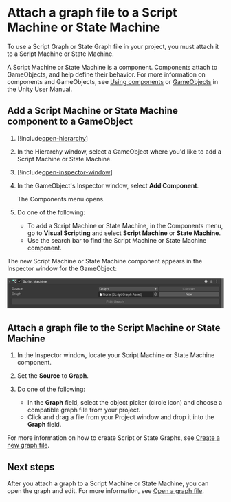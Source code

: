 # Attach a graph file to a Script Machine or State Machine

To use a Script Graph or State Graph file in your project, you must attach it to a Script Machine or State Machine.

A Script Machine or State Machine is a component. Components attach to GameObjects, and help define their behavior. For
more information on components and GameObjects,
see [Using components](https://docs.unity3d.com/2021.1/Documentation/Manual/UsingComponents.html)
or [GameObjects](https://docs.unity3d.com/2021.1/Documentation/Manual/GameObjects.html) in the Unity User Manual.

## Add a Script Machine or State Machine component to a GameObject

1. [!include[open-hierarchy](./snippets/vs-open-hierarchy-window.md)]

1. In the Hierarchy window, select a GameObject where you'd like to add a Script Machine or State Machine.

2. [!include[open-inspector-window](./snippets/vs-open-inspector-window.md)]

3. In the GameObject's Inspector window, select **Add Component**.

   The Components menu opens.

4. Do one of the following:
    - To add a Script Machine or State Machine, in the Components menu, go to **Visual Scripting** and select **Script
      Machine** or **State Machine**.
    - Use the search bar to find the Script Machine or State Machine component.

The new Script Machine or State Machine component appears in the Inspector window for the GameObject:

![A new blank Script Machine component in the Inspector window for a GameObject](images\vs-script-machine-blank.png)

## Attach a graph file to the Script Machine or State Machine

1. In the Inspector window, locate your Script Machine or State Machine component.

1. Set the **Source** to **Graph**.

2. Do one of the following:
    - In the **Graph** field, select the object picker (circle icon) and choose a compatible graph file from your
      project.
    - Click and drag a file from your Project window and drop it into the **Graph** field.

For more information on how to create Script or State Graphs, see [Create a new graph file](vs-create-graph.md).

## Next steps

After you attach a graph to a Script Machine or State Machine, you can open the graph and edit. For more information,
see [Open a graph file](vs-open-graph-edit.md).
